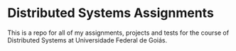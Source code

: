 # Distributed Systems Assignments

This is a repo for all of my assignments, projects and tests for the course of Distributed Systems at Universidade Federal de Goiás.
